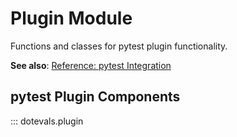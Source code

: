 # Plugin Module

Functions and classes for pytest plugin functionality.

**See also**: [Reference: pytest Integration](../reference/pytest.md)

## pytest Plugin Components

::: dotevals.plugin
